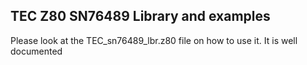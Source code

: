 ## TEC Z80 SN76489 Library and examples

Please look at the TEC_sn76489_lbr.z80 file on how to use it.  It is well documented
